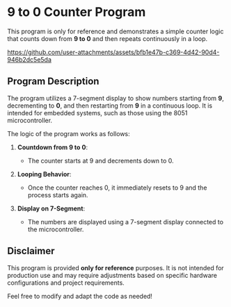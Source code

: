 # 9 to 0 Counter Program

This program is only for reference and demonstrates a simple counter logic that counts down from **9 to 0** and then repeats continuously in a loop.


https://github.com/user-attachments/assets/bfb1e47b-c369-4d42-90d4-946b2dc5e5da

## Program Description

The program utilizes a 7-segment display to show numbers starting from **9**, decrementing to **0**, and then restarting from **9** in a continuous loop. It is intended for embedded systems, such as those using the 8051 microcontroller.

The logic of the program works as follows:

1. **Countdown from 9 to 0**: 
   - The counter starts at 9 and decrements down to 0.
   
2. **Looping Behavior**:
   - Once the counter reaches 0, it immediately resets to 9 and the process starts again.

3. **Display on 7-Segment**:
   - The numbers are displayed using a 7-segment display connected to the microcontroller.

## Disclaimer

This program is provided **only for reference** purposes. It is not intended for production use and may require adjustments based on specific hardware configurations and project requirements.

Feel free to modify and adapt the code as needed!

